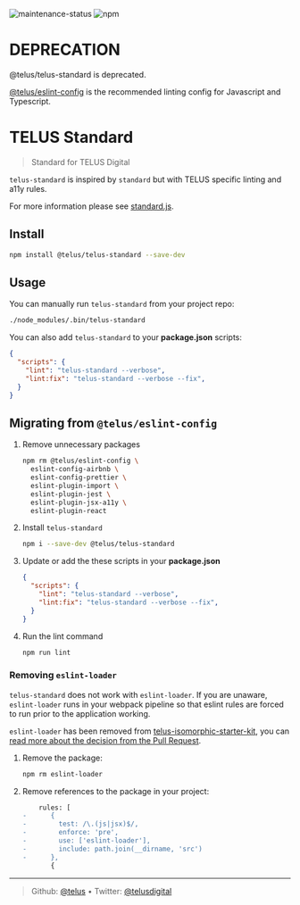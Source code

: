 ![maintenance-status](https://img.shields.io/badge/maintenance-passively--maintained-yellowgreen.svg)
![npm](https://img.shields.io/npm/v/@telus/telus-standard)

# DEPRECATION

@telus/telus-standard is deprecated.

[@telus/eslint-config](https://github.com/telus/eslint-config) is the recommended linting config for Javascript and Typescript.

# TELUS Standard

> Standard for TELUS Digital

`telus-standard` is inspired by `standard` but with TELUS specific linting and a11y rules.

For more information please see [standard.js](https://standardjs.com).

## Install

```bash
npm install @telus/telus-standard --save-dev
```

## Usage

You can manually run `telus-standard` from your project repo:

```bash
./node_modules/.bin/telus-standard
```

You can also add `telus-standard` to your **package.json** scripts:

```json
{
  "scripts": {
    "lint": "telus-standard --verbose",
    "lint:fix": "telus-standard --verbose --fix",
  }
}
```

## Migrating from `@telus/eslint-config`

1. Remove unnecessary packages
   ```sh
   npm rm @telus/eslint-config \
     eslint-config-airbnb \
     eslint-config-prettier \
     eslint-plugin-import \
     eslint-plugin-jest \
     eslint-plugin-jsx-a11y \
     eslint-plugin-react
   ```

2. Install `telus-standard`
   ```sh
   npm i --save-dev @telus/telus-standard
   ```

3. Update or add the these scripts in your **package.json**
   ```json
   {
     "scripts": {
       "lint": "telus-standard --verbose",
       "lint:fix": "telus-standard --verbose --fix",
     }
   }
   ```

4. Run the lint command
   ```sh
   npm run lint
   ```

### Removing `eslint-loader`

`telus-standard` does not work with `eslint-loader`. If you are unaware,
`eslint-loader` runs in your webpack pipeline so that eslint rules are forced to
run prior to the application working.

`eslint-loader` has been removed from
[telus-isomorphic-starter-kit](https://github.com/telus/telus-isomorphic-starter-kit),
you can
[read more about the decision from the Pull Request](https://github.com/telus/telus-isomorphic-starter-kit/pull/527#issuecomment-525001219).

1. Remove the package:
   ```sh
   npm rm eslint-loader
   ```
2. Remove references to the package in your project:
   ```diff
       rules: [
   -      {
   -        test: /\.(js|jsx)$/,
   -        enforce: 'pre',
   -        use: ['eslint-loader'],
   -        include: path.join(__dirname, 'src')
   -      },
          {
   ```

---
> Github: [@telus](https://github.com/telus) &bull; 
> Twitter: [@telusdigital](https://twitter.com/telusdigital)

[gha-image]: https://img.shields.io/github/workflow/status/telus/telus-standard/Build,%20Lint,%20Test%20and%20Deploy%20if%20master/master?logo=github&style=for-the-badge
[gha-url]: https://github.com/telus/telus-standard/actions?query=workflow%3A%22Build%2C+Lint%2C+Test+and+Deploy+if+master

[npm-url]: https://www.npmjs.com/package/@telus/telus-standard
[npm-image]: https://img.shields.io/npm/v/@telus/telus-standard.svg?style=for-the-badge&logo=npm
